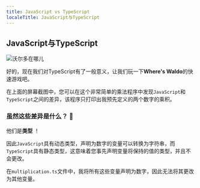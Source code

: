 ```yaml
---
title: JavaScript vs TypeScript
localeTitle: JavaScript与TypeScript
---
```

## JavaScript与TypeScript

![沃尔多在哪儿](https://i.imgur.com/DznuAou.jpg)

好的，现在我们对TypeScript有了一般意义，让我们玩一下**Where's Waldo**的快速游戏吧。

在上面的屏幕截图中，您可以在这个非常简单的乘法程序中发现`JavaScript`和`TypeScript`之间的差异，该程序只打印出我预先定义的两个数字的乘积。

### 虽然这些差异是什么？ 🤔️

他们是**类型** ！

因此`JavaScript`具有动态类型，声明为数字的变量可以转换为字符串，而`TypeScript`具有静态类型，这意味着您事先声明变量将保持的值的类型，并且不会更改。

在`multiplication.ts`文件中，我将所有这些变量声明为数字，因此无法将其更改为其他变量。